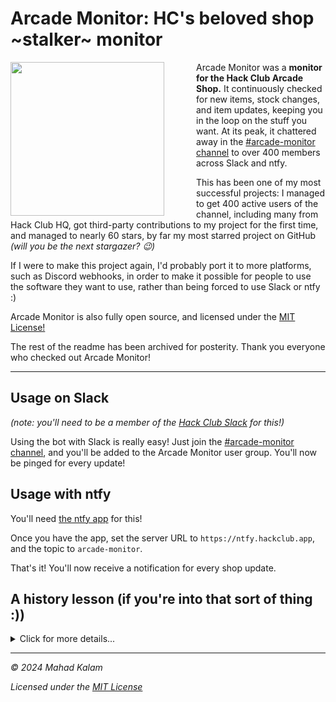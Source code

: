 # Arcade Monitor: HC's beloved shop ~stalker~ monitor

<img src="https://github.com/user-attachments/assets/3fe6199a-7d82-4620-ad40-9ab2c10044da" align="left" width="246" style="padding-right: 3rem"/>

Arcade Monitor was a **monitor for the Hack Club Arcade Shop.** It continuously checked for new items, stock changes, and item updates, keeping you in the loop on the stuff you want. At its peak, it chattered away in the [#arcade-monitor channel](https://hackclub.slack.com/archives/C079RG9HJ81) to over 400 members across Slack and ntfy.

This has been one of my most successful projects: I managed to get 400 active users of the channel, including many from Hack Club HQ, got third-party contributions to my project for the first time, and managed to nearly 60 stars, by far my most starred project on GitHub _(will you be the next stargazer? 😉)_

If I were to make this project again, I'd probably port it to more platforms, such as Discord webhooks, in order to make it possible for people to use the software they want to use, rather than being forced to use Slack or ntfy :)

Arcade Monitor is also fully open source, and licensed under the [MIT License!](https://github.com/SkyfallWasTaken/arcade-monitor/blob/main/LICENSE.md)

The rest of the readme has been archived for posterity. Thank you everyone who checked out Arcade Monitor!

---

## Usage on Slack
_(note: you'll need to be a member of the [Hack Club Slack](https://hackclub.com/slack/) for this!)_

Using the bot with Slack is really easy! Just join the [#arcade-monitor channel](https://hackclub.slack.com/archives/C079RG9HJ81), and you'll be added to the Arcade Monitor user group. You'll now be pinged for every update!

## Usage with ntfy

You'll need [the ntfy app](https://ntfy.sh) for this!

Once you have the app, set the server URL to `https://ntfy.hackclub.app`, and the topic to `arcade-monitor`.

That's it! You'll now receive a notification for every shop update.

## A history lesson (if you're into that sort of thing :))
<details>
<summary>Click for more details...</summary>
	
### The first version

The first version of Arcade Monitor was a Cloudflare Worker written in TypeScript. In hindsight, a lot of the code was needlessly complicated, and the bot was _severely_ buggy. Take a look at this:

![image](https://github.com/user-attachments/assets/22320356-c8a9-418e-b799-623e1a7b9e9f)

Yeah, that wasn't the greatest first impression... 😅

It also created random "updates" that were completely unclear - what had actually happened was that the _description_ had updated, but it showed a price update.

![image](https://github.com/user-attachments/assets/0c0633a7-ed35-4894-bf66-39cd3f9ef76f)

What was worse was that Hack Club had created a new channel called [#arcade-bulletin](https://google.com) that seemingly made the bot obsolete.

![image](https://github.com/user-attachments/assets/b09b07bf-a824-4a51-a739-16931a88eea1)

I did quickly realise, however, that the bot could track things like stock updates that were infeasible for Hack Club staff to do every time someone bought a YubiKey.

> (Also, fun fact: the YubiKeys are technically limited, but there's over 1,000 of them. The more you know 🤷‍♂️)

In the future, I would definitely use libraries such as Zod to validate my scraper - it would have saved _so_ much time.

### How the scraper works

It's actually surprisingly simple! Under the hood, Hack Club's website uses Next.js, and Next.js includes a `script` tag with the ID of `__NEXT_DATA__` with a bunch of useful information. That useful information just so happens to contain the Arcade Shop's items in a nice and easy-to-use format.

<details>
  <summary>View the scraper's code (~50 lines of Rust)</summary>

  ```rust
use reqwest::Client;
use scraper::{Html, Selector};
use serde::{Deserialize, Serialize};
use worker::*;

#[derive(Serialize, Deserialize, PartialEq, Eq, Default, Clone)]
pub struct ShopItem {
    #[serde(rename = "Full Name")]
    pub full_name: String,

    #[serde(rename = "Description")]
    pub description: Option<String>,

    #[serde(rename = "Fulfillment Description")]
    pub fulfillment_description: Option<String>,

    #[serde(rename = "Cost Hours")]
    pub price: i32,

    #[serde(rename = "Stock")]
    pub stock: Option<i32>,

    pub id: String,
}

pub type ShopItems = Vec<ShopItem>;

const USER_AGENT: &str = "Arcade-Monitor/1.0 (+@SkyfallWasTaken)";

pub async fn try_fetch(shop_url: Url) -> Result<ShopItems> {
    let client = Client::new();
    let response = client
        .get(shop_url)
        .header("User-Agent", USER_AGENT)
        .send()
        .await
        .unwrap();
    let doc_html = response.text().await.unwrap();

    let doc = Html::parse_document(&doc_html);
    let selector = Selector::parse("#__NEXT_DATA__").unwrap();
    let json: serde_json::Value = serde_json::from_str(
        &doc.select(&selector)
            .next()
            .ok_or("no #__NEXT_DATA__ element in document")?
            .inner_html(),
    )?;

    let available_items = serde_json::from_value(
        json.pointer("/props/pageProps/availableItems")
            .ok_or("availableItems not found - is the ARCADE_SHOP_URL correct?")?
            .clone(),
    )?;

    Ok(available_items)
}
  ```
</details>

<details>
    <summary>View the original scraper's code (30 lines of TypeScript)</summary>
  <p>Note that the type definitions are incorrect.</p>
  
  ```typescript
  import { parse as parseHtml } from "node-html-parser";

  export type ShopItem = {
	  name: string;
	  description: string;
	  fulfillmentDescription: string;
	  id: string;
	  imageUrl: string;
	  maxOrderQuantity: number;
	  price: number;
  };

  export default function parseArcadeShopHtml(html: string): ShopItem[] {
	  const document = parseHtml(html);
	  const inner = document.getElementById("\_\_NEXT_DATA\_\_")?.text!;

  const items = JSON.parse(inner).props.pageProps.availableItems.map((item: any) => {
	  return {
			name: item\["Name"],
			description: item\["Description"],
			fulfillmentDescription: item\["Fulfillment Description"],
			id: item.id,
			imageUrl: item\["Image URL"],
			maxOrderQuantity: item\["Max Order Quantity"],
			price: item\["Cost Hours"],
		};
	});

  return items;
```
</details>

## v2: the Rust version

Since my code was borked anyway, I decided that I might as well just rewrite the whole thing. I decided to rewrite it in Rust! Technically, I could've made the rewrite in TypeScript and it would've been fine, but I decided to rewrite it in Rust instead for a couple reasons:

- Serde is great and reduces boilerplate
- Rust's error handling is _superb._ I would absolutely love `Result<T, E>` to come to Go or TypeScript (and actually be used by the wider community)
- I just like Rust :D

The new version took a _lot_ less time to implement (around 3 hours) - in fact, it took less time to write than the initial version written in TypeScript! Most of my code after that was for things like enhancements and new features.

Three hours later... it worked!

![image](https://github.com/user-attachments/assets/302c1ed2-5c4e-44e4-9659-842dfdad7324)

Since then, most of the changes have been things like the ticket/price ratio or prettier Slack messages that use Block Kit. 

Overall, I'd call the Rust rewrite a huge success!

</details>

---

_© 2024 Mahad Kalam_

_Licensed under the [MIT License](https://github.com/SkyfallWasTaken/arcade-monitor/blob/main/LICENSE.md)_
